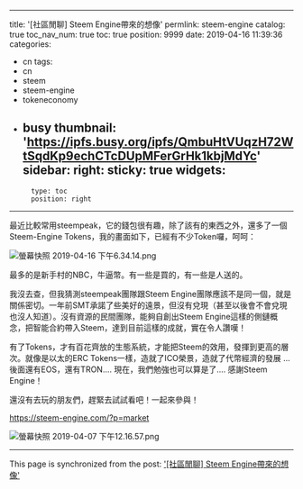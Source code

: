 
---
title: '[社區閒聊] Steem Engine帶來的想像'
permlink: steem-engine
catalog: true
toc_nav_num: true
toc: true
position: 9999
date: 2019-04-16 11:39:36
categories:
- cn
tags:
- cn
- steem
- steem-engine
- tokeneconomy
- busy
thumbnail: 'https://ipfs.busy.org/ipfs/QmbuHtVUqzH72WtSqdKp9echCTcDUpMFerGrHk1kbjMdYc'
sidebar:
    right:
        sticky: true
widgets:
    -
        type: toc
        position: right
---


最近比較常用steempeak，它的錢包很有趣，除了該有的東西之外，還多了一個Steem-Engine Tokens，我的畫面如下，已經有不少Token囉，呵呵：

![螢幕快照 2019-04-16 下午6.34.14.png](https://ipfs.busy.org/ipfs/QmbuHtVUqzH72WtSqdKp9echCTcDUpMFerGrHk1kbjMdYc)

最多的是新手村的NBC，牛逼幣。有一些是買的，有一些是人送的。

我沒去查，但我猜測steempeak團隊跟Steem Engine團隊應該不是同一個，就是關係密切。一年前SMT承諾了些美好的遠景，但沒有兌現（甚至以後會不會兌現也沒人知道）。沒有資源的民間團隊，能夠自創出Steem Engine這樣的側鏈概念，把智能合約帶入Steem，達到目前這樣的成就，實在令人讚嘆！

有了Tokens，才有百花齊放的生態系統，才能把Steem的效用，發揮到更高的層次。就像是以太的ERC Tokens一樣，造就了ICO榮景，造就了代幣經濟的發展 ... 後面還有EOS，還有TRON.... 現在，我們勉強也可以算是了.... 感謝Steem Engine！

還沒有去玩的朋友們，趕緊去試試看吧！一起來參與！

https://steem-engine.com/?p=market

![螢幕快照 2019-04-07 下午12.16.57.png](https://ipfs.busy.org/ipfs/QmYSYUK5sYp9jRZrdp8zQfM634YnqbCeg8fG4kStQR54HE)


- - -

This page is synchronized from the post: ['[社區閒聊] Steem Engine帶來的想像'](https://steemit.com/@deanliu/steem-engine)
